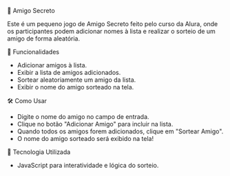 🎁 Amigo Secreto

Este é um pequeno jogo de Amigo Secreto feito pelo curso da Alura, onde os participantes podem adicionar nomes à lista e realizar o sorteio de um amigo de forma aleatória.

🚀 Funcionalidades

- Adicionar amigos à lista.
- Exibir a lista de amigos adicionados.
- Sortear aleatoriamente um amigo da lista.
- Exibir o nome do amigo sorteado na tela.

🛠️ Como Usar

- Digite o nome do amigo no campo de entrada.
- Clique no botão "Adicionar Amigo" para incluir na lista.
- Quando todos os amigos forem adicionados, clique em "Sortear Amigo".
- O nome do amigo sorteado será exibido na tela!

📌 Tecnologia Utilizada

- JavaScript para interatividade e lógica do sorteio.
